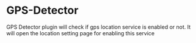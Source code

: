 GPS-Detector
============

GPS Detector plugin will check if gps location service is enabled or not. It will open the location setting page for enabling this service
